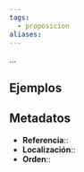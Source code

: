 ```yaml
---
tags:
  - proposicion
aliases:
---
```

...

## Ejemplos

## Metadatos
- **Referencia**::
- **Localización**::
- **Orden**::
